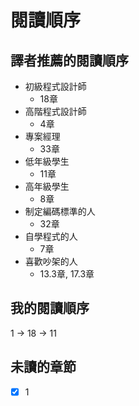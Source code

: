 # 閱讀順序

## 譯者推薦的閱讀順序
* 初級程式設計師
	* 18章
* 高階程式設計師
	* 4章
* 專案經理
	* 33章
* 低年級學生
	* 11章
* 高年級學生
	* 8章
* 制定編碼標準的人
	* 32章
* 自學程式的人
	* 7章
* 喜歡吵架的人
	* 13.3章, 17.3章

## 我的閱讀順序
1 -> 18 -> 11

## 未讀的章節

- [x] 1
<!--stackedit_data:
eyJoaXN0b3J5IjpbMTE5MDgzMjc5MCw3MzM5MDI2NjFdfQ==
-->